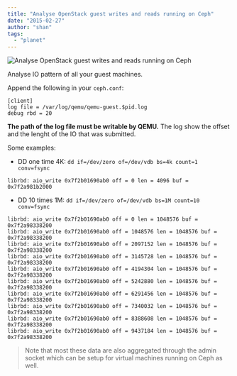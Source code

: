 ```yaml
---
title: "Analyse OpenStack guest writes and reads running on Ceph"
date: "2015-02-27"
author: "shan"
tags: 
  - "planet"
---
```


![Analyse OpenStack guest writes and reads running on Ceph](http://sebastien-han.fr/images/librbd-io-pattern.jpg)

Analyse IO pattern of all your guest machines.

Append the following in your `ceph.conf`:

```
[client]
log file = /var/log/qemu/qemu-guest.$pid.log
debug rbd = 20
```

**The path of the log file must be writable by QEMU.** The log show the offset and the lenght of the IO that was submitted.

Some examples:

- DD one time 4K: `dd if=/dev/zero of=/dev/vdb bs=4k count=1 conv=fsync`

  

```
librbd: aio_write 0x7f2b01690ab0 off = 0 len = 4096 buf = 0x7f2a981b2000
```

- DD 10 times 1M: `dd if=/dev/zero of=/dev/vdb bs=1M count=10 conv=fsync`

  

```
librbd: aio_write 0x7f2b01690ab0 off = 0 len = 1048576 buf = 0x7f2a98338200
librbd: aio_write 0x7f2b01690ab0 off = 1048576 len = 1048576 buf = 0x7f2a98338200
librbd: aio_write 0x7f2b01690ab0 off = 2097152 len = 1048576 buf = 0x7f2a98338200
librbd: aio_write 0x7f2b01690ab0 off = 3145728 len = 1048576 buf = 0x7f2a98338200
librbd: aio_write 0x7f2b01690ab0 off = 4194304 len = 1048576 buf = 0x7f2a98338200
librbd: aio_write 0x7f2b01690ab0 off = 5242880 len = 1048576 buf = 0x7f2a98338200
librbd: aio_write 0x7f2b01690ab0 off = 6291456 len = 1048576 buf = 0x7f2a98338200
librbd: aio_write 0x7f2b01690ab0 off = 7340032 len = 1048576 buf = 0x7f2a98338200
librbd: aio_write 0x7f2b01690ab0 off = 8388608 len = 1048576 buf = 0x7f2a98338200
librbd: aio_write 0x7f2b01690ab0 off = 9437184 len = 1048576 buf = 0x7f2a98338200
```

  

> Note that most these data are also aggregated through the admin socket which can be setup for virtual machines running on Ceph as well.
